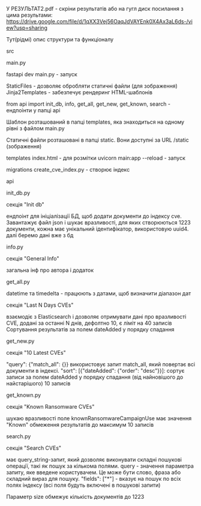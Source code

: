 
У РЕЗУЛЬТАТ2.pdf - скріни результатів або на гугл диск посилання з цима результами:
https://drive.google.com/file/d/1qXX3Vej56OaqJdVAYEnk0X4Ax3aL6ds-/view?usp=sharing

Тут(рідмі) опис структури та функціоналу


src

 main.py

fastapi dev main.py  - запуск

StaticFiles - дозволяє обробляти статичні файли (для зображення)
Jinja2Templates - забезпечує рендеринг HTML-шаблонів

from api import init_db, info, get_all, get_new, get_known, search - ендпоінти у папці api

Шаблон розташований в папці templates, яка знаходиться на одному рівні з файлом main.py

Статичні файли розташовані в папці static. Вони доступні за URL /static (зображення)

 templates
  index.html - для розмітки
uvicorn main:app --reload - запуск

 migrations
  create_cve_index.py - створює індекс


 api

  init_db.py

секція "Init db"

ендпоінт для ініціалізації БД, щоб додати документи до індексу сve. Завантажує файл json і шукає вразливості, для яких створюються 1223 документи, кожна має унікальний ідентифікатор, використовую uuid4. далі беремо дані вже з бд 

  info.py

секція "General Info"

загальна інф про автора і додаток



  get_all.py

datetime та timedelta - працюють з датами, щоб визначити діапазон дат

секція "Last N Days CVEs" 

взаємодіє з Elasticsearch і дозволяє отримувати дані про вразливості CVE, додані за останні N днів, дефолтно 10, є ліміт на 40 записів
Сортування результатів за полем dateAdded у порядку спадання



  get_new.py

секція "10 Latest CVEs"

"query": {"match_all": {}} використовує запит match_all, який повертає всі документи в індексі.
"sort": [{"dateAdded": {"order": "desc"}}]: сортує записи за полем dateAdded у порядку спадання (від найновішого до найстарішого)
10 записів


  get_known.py

секція "Known Ransomware СVEs"

шукаю вразливості поле knownRansomwareCampaignUse має значення "Known"
обмеження результатів до максимум 10 записів

  search.py

секція "Search CVEs"

має query_string-запит, який дозволяє виконувати складні пошукові операції, такі як пошук за кількома полями.
query - значення параметра запиту, яке введене користувачем. Це може бути слово, фраза або складний вираз для пошуку.
"fields": ["*"] - вказує на пошук по всіх полях індексу (всі поля будуть включені в пошукові запити)

Параметр size обмежує кількість документів до 1223



